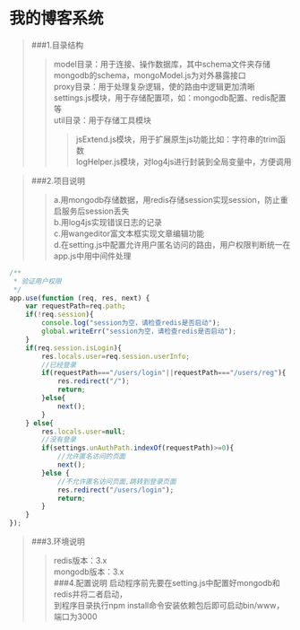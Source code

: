 # 我的博客系统
>###1.目录结构
>>model目录：用于连接、操作数据库，其中schema文件夹存储mongodb的schema，mongoModel.js为对外暴露接口  
>>proxy目录：用于处理复杂逻辑，使的路由中逻辑更加清晰  
>>settings.js模块，用于存储配置项，如：mongodb配置、redis配置等  
>>util目录：用于存储工具模块  
>>>jsExtend.js模块，用于扩展原生js功能比如：字符串的trim函数  
>>>logHelper.js模块，对log4js进行封装到全局变量中，方便调用  

>###2.项目说明
>>a.用mongodb存储数据，用redis存储session实现session，防止重启服务后session丢失  
>>b.用log4js实现错误日志的记录  
>>c.用wangeditor富文本框实现文章编辑功能  
>>d.在setting.js中配置允许用户匿名访问的路由，用户权限判断统一在app.js中用中间件处理  
```javascript
/**
 * 验证用户权限
 */
app.use(function (req, res, next) {
    var requestPath=req.path;
    if(!req.session){
        console.log("session为空，请检查redis是否启动");
        global.writeErr("session为空，请检查redis是否启动");
    }
    if(req.session.isLogin){
        res.locals.user=req.session.userInfo;
        //已经登录
        if(requestPath==="/users/login"||requestPath==="/users/reg"){
            res.redirect("/");
            return;
        }else{
            next();
        }
    } else{
        res.locals.user=null;
        //没有登录
        if(settings.unAuthPath.indexOf(requestPath)>=0){
            //允许匿名访问的页面
            next();
        }else {
            //不允许匿名访问页面,跳转到登录页面
            res.redirect("/users/login");
            return;
        }
    }
});
```
>###3.环境说明
>>redis版本：3.x  
>>mongodb版本：3.x  
>###4.配置说明
>>启动程序前先要在setting.js中配置好mongodb和redis并将二者启动，  
到程序目录执行npm install命令安装依赖包后即可启动bin/www，端口为3000
